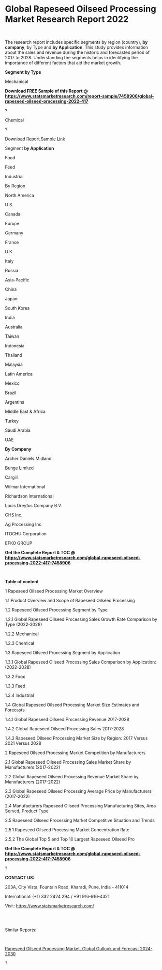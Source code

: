 <h1>Global Rapeseed Oilseed Processing Market Research Report 2022</h1><br/><p>The research report includes specific segments by region (country), <strong>by company</strong>, by Type and <strong>by Application</strong>. This study provides information about the sales and revenue during the historic and forecasted period of 2017 to 2028. Understanding the segments helps in identifying the importance of different factors that aid the market growth.</p>
 
 
 
 <p><strong>Segment by Type</strong></p>
 
 
 
 <p>Mechanical</p>
 
 
 
 <div><b>Download FREE Sample of this Report @ <a href="https://www.statsmarketresearch.com/download-free-sample/7458906/global-rapeseed-oilseed-processing-2022-417">https://www.statsmarketresearch.com/report-sample/7458906/global-rapeseed-oilseed-processing-2022-417</a></b></div>
 
 
 
 <p>? </p>
 
 
 
 <p>Chemical</p>
 
 
 
 <p>? </p>
 
 
 
 <p><a href="https://www.statsmarketresearch.com/download-free-sample/7458906/global-rapeseed-oilseed-processing-2022-417">Download Report Sample Link</a></p>
 
 
 
 <p>Segment <strong>by Application</strong></p>
 
 
 
 <p>Food</p>
 
 
 
 <p>Feed</p>
 
 
 
 <p>Industrial</p>
 
 
 
 <p>By Region</p>
 
 
 
 <p>North America</p>
 
 
 
 <p>U.S.</p>
 
 
 
 <p>Canada</p>
 
 
 
 <p>Europe</p>
 
 
 
 <p>Germany</p>
 
 
 
 <p>France</p>
 
 
 
 <p>U.K.</p>
 
 
 
 <p>Italy</p>
 
 
 
 <p>Russia</p>
 
 
 
 <p>Asia-Pacific</p>
 
 
 
 <p>China</p>
 
 
 
 <p>Japan</p>
 
 
 
 <p>South Korea</p>
 
 
 
 <p>India</p>
 
 
 
 <p>Australia</p>
 
 
 
 <p>Taiwan</p>
 
 
 
 <p>Indonesia</p>
 
 
 
 <p>Thailand</p>
 
 
 
 <p>Malaysia</p>
 
 
 
 <p>Latin America</p>
 
 
 
 <p>Mexico</p>
 
 
 
 <p>Brazil</p>
 
 
 
 <p>Argentina</p>
 
 
 
 <p>Middle East & Africa</p>
 
 
 
 <p>Turkey</p>
 
 
 
 <p>Saudi Arabia</p>
 
 
 
 <p>UAE</p>
 
 
 
 <p><strong>By Company</strong></p>
 
 
 
 <p>Archer Daniels Midland</p>
 
 
 
 <p>Bunge Limited</p>
 
 
 
 <p>Cargill</p>
 
 
 
 <p>Wilmar International</p>
 
 
 
 <p>Richardson International</p>
 
 
 
 <p>Louis Dreyfus Company B.V.</p>
 
 
 
 <p>CHS Inc.</p>
 
 
 
 <p>Ag Processing Inc.</p>
 
 
 
 <p>ITOCHU Corporation</p>
 
 
 
 <p>EFKO GROUP</p>
 
 
 
 <div><b>Get the Complete Report & TOC @ <a href="https://www.statsmarketresearch.com/global-rapeseed-oilseed-processing-2022-417-7458906">https://www.statsmarketresearch.com/global-rapeseed-oilseed-processing-2022-417-7458906</a></b></div>
 
 
 
 <p><br />
 
 <b>Table of content</b></p>
 
 
 
 <p>1 Rapeseed Oilseed Processing Market Overview<br />
 
 1.1 Product Overview and Scope of Rapeseed Oilseed Processing<br />
 
 1.2 Rapeseed Oilseed Processing Segment by Type<br />
 
 1.2.1 Global Rapeseed Oilseed Processing Sales Growth Rate Comparison by Type (2022-2028)<br />
 
 1.2.2 Mechanical<br />
 
 1.2.3 Chemical<br />
 
 1.3 Rapeseed Oilseed Processing Segment by Application<br />
 
 1.3.1 Global Rapeseed Oilseed Processing Sales Comparison by Application: (2022-2028)<br />
 
 1.3.2 Food<br />
 
 1.3.3 Feed<br />
 
 1.3.4 Industrial<br />
 
 1.4 Global Rapeseed Oilseed Processing Market Size Estimates and Forecasts<br />
 
 1.4.1 Global Rapeseed Oilseed Processing Revenue 2017-2028<br />
 
 1.4.2 Global Rapeseed Oilseed Processing Sales 2017-2028<br />
 
 1.4.3 Rapeseed Oilseed Processing Market Size by Region: 2017 Versus 2021 Versus 2028<br />
 
 2 Rapeseed Oilseed Processing Market Competition by Manufacturers<br />
 
 2.1 Global Rapeseed Oilseed Processing Sales Market Share by Manufacturers (2017-2022)<br />
 
 2.2 Global Rapeseed Oilseed Processing Revenue Market Share by Manufacturers (2017-2022)<br />
 
 2.3 Global Rapeseed Oilseed Processing Average Price by Manufacturers (2017-2022)<br />
 
 2.4 Manufacturers Rapeseed Oilseed Processing Manufacturing Sites, Area Served, Product Type<br />
 
 2.5 Rapeseed Oilseed Processing Market Competitive Situation and Trends<br />
 
 2.5.1 Rapeseed Oilseed Processing Market Concentration Rate<br />
 
 2.5.2 The Global Top 5 and Top 10 Largest Rapeseed Oilseed Pro</p>
 
 
 
 <div><b>Get the Complete Report & TOC @ <a href="https://www.statsmarketresearch.com/global-rapeseed-oilseed-processing-2022-417-7458906">https://www.statsmarketresearch.com/global-rapeseed-oilseed-processing-2022-417-7458906</a></b></div>
 
 
 
 <p>? </p>
 
 
 
 <p><b>CONTACT US:</b><br />
 
 203A, City Vista, Fountain Road, Kharadi, Pune, India - 411014<br />
 
 International: (+1) 332 2424 294 / +91 916-916-4321<br />
 
 Visit: <a href="https://www.statsmarketresearch.com/">https://www.statsmarketresearch.com/</a><br />
 
 <br />
 
 <br />
 
 Similar Reports:<br />
 
 <br />
 
 <a href="https://www.statsmarketresearch.com/global-rapeseed-oilseed-processing-forecast-2024-2030-850-7901511">Rapeseed Oilseed Processing Market, Global Outlook and Forecast 2024-2030</a><br />
 
 ? </p>